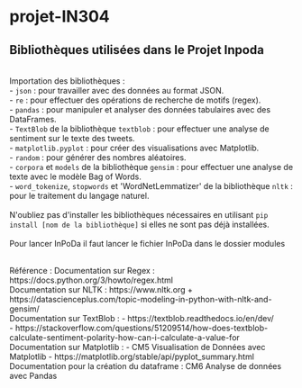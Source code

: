 # projet-IN304
## Bibliothèques utilisées dans le Projet Inpoda
<br /> Importation des bibliothèques : <br />
     - `json` : pour travailler avec des données au format JSON. <br />
     - `re` : pour effectuer des opérations de recherche de motifs (regex). <br />
     - `pandas` : pour manipuler et analyser des données tabulaires avec des DataFrames. <br />
     - `TextBlob` de la bibliothèque `textblob` : pour effectuer une analyse de sentiment sur le texte des tweets. <br />
     - `matplotlib.pyplot` : pour créer des visualisations avec Matplotlib. <br />
     - `random` : pour générer des nombres aléatoires. <br />
     - `corpora` et `models` de la bibliothèque `gensim` : pour effectuer une analyse de texte avec le modèle Bag of Words. <br />
     - `word_tokenize`, `stopwords` et 'WordNetLemmatizer' de la bibliothèque `nltk` : pour le traitement du langage naturel. <br />
   <br />
   N'oubliez pas d'installer les bibliothèques nécessaires en utilisant `pip install [nom de la bibliothèque]` si elles ne sont pas déjà installées.<br /><br />
Pour lancer InPoDa il faut lancer le fichier InPoDa dans le dossier modules

<br />
Référence :
Documentation sur Regex : https://docs.python.org/3/howto/regex.html <br />
Documentation sur NLTK : https://www.nltk.org + https://datascienceplus.com/topic-modeling-in-python-with-nltk-and-gensim/ <br />
Documentation sur TextBlob : - https://textblob.readthedocs.io/en/dev/ <br />
                             - https://stackoverflow.com/questions/51209514/how-does-textblob-calculate-sentiment-polarity-how-can-i-calculate-a-value-for<br />
Documentation sur Matplotlib : - CM5 Visualisation de Données avec Matplotlib
                              - https://matplotlib.org/stable/api/pyplot_summary.html
Documentation pour la création du dataframe : CM6 Analyse de données avec Pandas 

